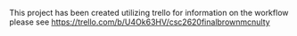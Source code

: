 This project has been created utilizing trello for information on the workflow please see 
https://trello.com/b/U4Ok63HV/csc2620finalbrownmcnulty
